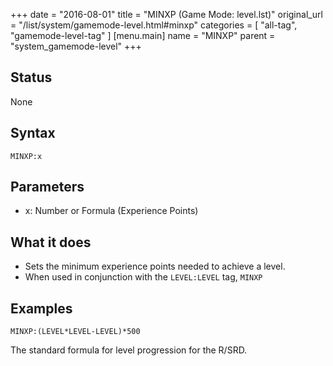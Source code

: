 +++
date = "2016-08-01"
title = "MINXP (Game Mode: level.lst)"
original_url = "/list/system/gamemode-level.html#minxp"
categories = [ "all-tag", "gamemode-level-tag" ]
[menu.main]
    name = "MINXP"
    parent = "system_gamemode-level"
+++

## Status

None

## Syntax

`MINXP:x`

## Parameters

-   x: Number or Formula (Experience Points)



What it does
------------

-   Sets the minimum experience points needed to achieve a level.
-   When used in conjunction with the `LEVEL:LEVEL` tag, `MINXP`

Examples
--------

`MINXP:(LEVEL*LEVEL-LEVEL)*500`

The standard formula for level progression for the R/SRD.

